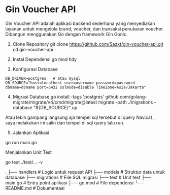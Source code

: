 # Gin Voucher API
Gin Voucher API adalah aplikasi backend sederhana yang menyediakan layanan untuk mengelola brand, voucher, dan transaksi penukaran voucher. Dibangun menggunakan Go dengan framework Gin Gonic.

1. Clone Repository
git clone https://github.com/Sazxt/gin-voucher-api.git
cd gin-voucher-api

2. Instal Dependensi
go mod tidy

3. Konfigurasi Database
```
DB_DRIVER=postgres   # atau mysql
DB_SOURCE="host=localhost user=username password=password dbname=dbname port=5432 sslmode=disable TimeZone=Asia/Jakarta"
```

4. Migrasi Database
go install -tags 'postgres' github.com/golang-migrate/migrate/v4/cmd/migrate@latest
migrate -path ./migrations -database "${DB_SOURCE}" up

Atau lebih gampang langsung aja tempel sql tersebut di query Navicat , saya melakukan ini salin dan tempel di sql query lalu run.

5. Jalankan Aplikasi

go run main.go


Menjalankan Unit Test

go test ./test/... -v


.
├── handlers          # Logic untuk request API
├── models            # Struktur data untuk database
├── migrations        # File SQL migrasi
├── test              # Unit test
├── main.go           # Entry point aplikasi
├── go.mod            # File dependensi
└── README.md         # Dokumentasi
